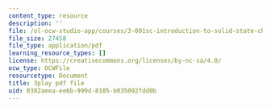 ```yaml
---
content_type: resource
description: ''
file: /ol-ocw-studio-app/courses/3-091sc-introduction-to-solid-state-chemistry-fall-2010/0382aeeaee6b999d8105b035092fdd0b_FYJJHMLv9oM.pdf
file_size: 27458
file_type: application/pdf
learning_resource_types: []
license: https://creativecommons.org/licenses/by-nc-sa/4.0/
ocw_type: OCWFile
resourcetype: Document
title: 3play pdf file
uid: 0382aeea-ee6b-999d-8105-b035092fdd0b
---
```

